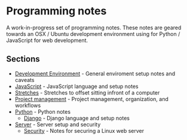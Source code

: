 # Programming notes

A work-in-progress set of programming notes.
These notes are geared towards an OSX / Ubuntu development environment using for Python / JavaScript for web development.

## Sections

- [Development Environment]() - General enviroment setup notes and caveats
- [JavaScript]() - JavaScript language and setup notes
- [Stretches]() - Stretches to offset sitting infront of a computer
- [Project management]() - Project management, organization, and workflows
- [Python]() - Python notes
    - [Django]() - Django language and setup notes
- [Server]() - Server setup and security
    - [Security]() - Notes for securing a Linux web server
